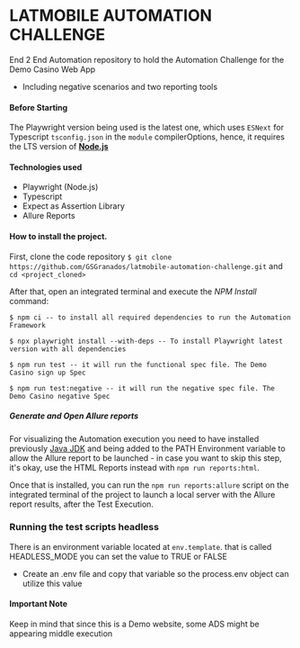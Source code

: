 # LATMOBILE AUTOMATION CHALLENGE
End 2 End Automation repository to hold the Automation Challenge for the Demo Casino Web App
 - Including negative scenarios and two reporting tools

#### Before Starting
The Playwright version being used is the latest one, which uses `ESNext` for Typescript `tsconfig.json` in the `module` compilerOptions, hence, it requires the LTS version of [**Node.js**](https://nodejs.org/es/download/) 

#### Technologies used
- Playwright (Node.js)
- Typescript
- Expect as Assertion Library
- Allure Reports

#### How to install the project.

First, clone the code repository `$ git clone https://github.com/GSGranados/latmobile-automation-challenge.git` and
`cd <project_cloned>`

After that, open an integrated terminal and execute the *NPM Install* command: 

```
$ npm ci -- to install all required dependencies to run the Automation Framework

$ npx playwright install --with-deps -- To install Playwright latest version with all dependencies

$ npm run test -- it will run the functional spec file. The Demo Casino sign up Spec

$ npm run test:negative -- it will run the negative spec file. The Demo Casino negative Spec
```


##### Generate and Open Allure reports

For visualizing the Automation execution you need to have installed previously [Java JDK](https://www.oracle.com/java/technologies/downloads/#java17) and being added to the PATH Environment variable to allow the Allure report to be launched - in case you want to skip this step, it's okay, use the HTML Reports instead with `npm run reports:html`.

Once that is installed, you can run the `npm run reports:allure` script on the integrated terminal of the project to launch a local server with the Allure report results, after the Test Execution.

### Running the test scripts headless
There is an environment variable located at  `env.template`. 
that is called HEADLESS_MODE you can set the value to TRUE or FALSE
 - Create an .env file and copy that variable so the process.env object can utilize this value

#### Important Note
Keep in mind that since this is a Demo website, some ADS might be appearing middle execution